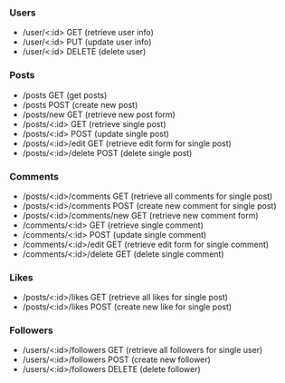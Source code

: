 ### Users

* /user/<:id> GET (retrieve user info)
* /user/<:id> PUT (update user info)
* /user/<:id> DELETE (delete user)

### Posts

* /posts GET (get posts)
* /posts POST (create new post)
* /posts/new GET (retrieve new post form)
* /posts/<:id> GET (retrieve single post)
* /posts/<:id> POST (update single post)
* /posts/<:id>/edit GET (retrieve edit form for single post)
* /posts/<:id>/delete POST (delete single post)

### Comments

* /posts/<:id>/comments GET (retrieve all comments for single post)
* /posts/<:id>/comments POST (create new comment for single post)
* /posts/<:id>/comments/new GET (retrieve new comment form)
* /comments/<:id> GET (retrieve single comment)
* /comments/<:id> POST (update single comment)
* /comments/<:id>/edit GET (retrieve edit form for single comment)
* /comments/<:id>/delete GET (delete single comment)

### Likes

* /posts/<:id>/likes GET (retrieve all likes for single post)
* /posts/<:id>/likes POST (create new like for single post)

### Followers

* /users/<:id>/followers GET (retrieve all followers for single user)
* /users/<:id>/followers POST (create new follower)
* /users/<:id>/followers DELETE (delete follower)
